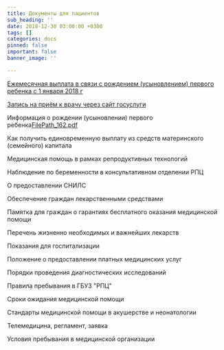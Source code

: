 ```yaml
---
title: Документы для пациентов
sub_heading: ''
date: 2018-12-30 03:00:00 +0300
tags: []
categories: docs
pinned: false
important: false
banner_image: ''

---
```

[Ежемесячная выплата в связи с рождением (усыновлением) первого ребенка с 1 января 2018 г](https://app.forestry.io/sites/r2t51umv5qnraq/body-media//uploads/FilePath_152.pdf "Ежемесячная выплата в связи с рождением (усыновлением) первого ребенка с 1 января 2018 г")

[Запись на приём к врачу через сайт госуслуги](https://app.forestry.io/sites/r2t51umv5qnraq/body-media//uploads/FilePath_85.pdf "Запись на приём к врачу через сайт госуслуги")

Информация о рождении (усыновлении) первого ребенка[FilePath_162.pdf](/uploads/FilePath_162.pdf "FilePath_162.pdf")

Как получить единовременную выплату из средств материнского (семейного) капитала

Медицинская помощь в рамках репродуктивных технологий

Наблюдение по беременности в консультативном отделении РПЦ

О предоставлении СНИЛС

Обеспечение граждан лекарственными средствами

Памятка для граждан о гарантиях бесплатного оказания медицинской помощи

Перечень жизненно необходимых и важнейших лекарств

Показания для госпитализации

Положение о предоставлении платных медицинских услуг

Порядки проведения диагностических исследований

Правила пребывания в ГБУЗ "РПЦ"

Сроки ожидания медицинской помощи

Стандарты медицинской помощи в акушерстве и неонатологии

Телемедицина, регламент, заявка

Условия пребывания в медицинской организации